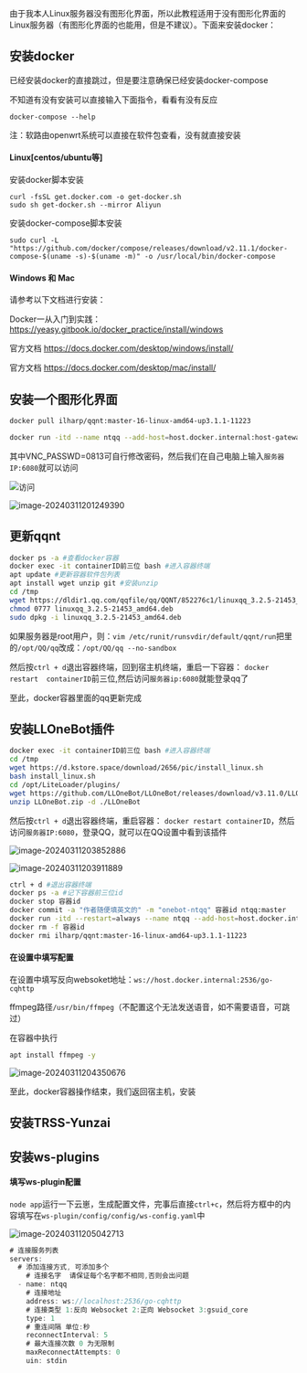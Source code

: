 由于我本人Linux服务器没有图形化界面，所以此教程适用于没有图形化界面的Linux服务器（有图形化界面的也能用，但是不建议）。下面来安装docker：

## 安装docker

已经安装docker的直接跳过，但是要注意确保已经安装docker-compose

不知道有没有安装可以直接输入下面指令，看看有没有反应

```
docker-compose --help
```

注：软路由openwrt系统可以直接在软件包查看，没有就直接安装

#### Linux[centos/ubuntu等]
安装docker脚本安装
```
curl -fsSL get.docker.com -o get-docker.sh
sudo sh get-docker.sh --mirror Aliyun
```

安装docker-compose脚本安装
```
sudo curl -L "https://github.com/docker/compose/releases/download/v2.11.1/docker-compose-$(uname -s)-$(uname -m)" -o /usr/local/bin/docker-compose
```

#### Windows 和 Mac

请参考以下文档进行安装：

Docker一从入门到实践：https://yeasy.gitbook.io/docker_practice/install/windows

官方文档 https://docs.docker.com/desktop/windows/install/

官方文档 https://docs.docker.com/desktop/mac/install/

## 安装一个图形化界面

```bash
docker pull ilharp/qqnt:master-16-linux-amd64-up3.1.1-11223
```

```bash
docker run -itd --name ntqq --add-host=host.docker.internal:host-gateway -p 6080:80 -p 5901 -e VNC_PASSWD=0813 docker.io/ilharp/qqnt:master-16-linux-amd64-up3.1.1-11223 /sbin/my_init -- bash -l
```

其中VNC_PASSWD=0813可自行修改密码，然后我们在自己电脑上输入`服务器IP:6080`就可以访问

![访问](https://s2.loli.net/2024/03/12/RqTYHpdoEIlngNe.png)

![image-20240311201249390](https://s2.loli.net/2024/03/12/mCublYyTexkrPEM.png)

## 更新qqnt

```bash
docker ps -a #查看docker容器
docker exec -it containerID前三位 bash #进入容器终端
apt update #更新容器软件包列表
apt install wget unzip git #安装unzip
cd /tmp
wget https://dldir1.qq.com/qqfile/qq/QQNT/852276c1/linuxqq_3.2.5-21453_amd64.deb
chmod 0777 linuxqq_3.2.5-21453_amd64.deb
sudo dpkg -i linuxqq_3.2.5-21453_amd64.deb
```

如果服务器是root用户，则：`vim /etc/runit/runsvdir/default/qqnt/run`把里的`/opt/QQ/qq`改成：`/opt/QQ/qq --no-sandbox`

然后按`ctrl + d`退出容器终端，回到宿主机终端，重启一下容器：
`docker restart  containerID`前三位,然后访问`服务器ip:6080`就能登录qq了

至此，docker容器里面的qq更新完成

## 安装LLOneBot插件

```bash
docker exec -it containerID前三位 bash #进入容器终端
cd /tmp
wget https://d.kstore.space/download/2656/pic/install_linux.sh
bash install_linux.sh
cd /opt/LiteLoader/plugins/
wget https://github.com/LLOneBot/LLOneBot/releases/download/v3.11.0/LLOneBot.zip
unzip LLOneBot.zip -d ./LLOneBot
```

然后按`ctrl + d`退出容器终端，重启容器：
`docker restart containerID`，然后访问`服务器IP:6080`，登录QQ，就可以在QQ设置中看到该插件

![image-20240311203852886](https://s2.loli.net/2024/03/12/p4CRqfKsG5ArNZe.png)

![image-20240311203911889](https://s2.loli.net/2024/03/12/QUpsCNq2oxTh6bJ.png)

```bash
ctrl + d #退出容器终端
docker ps -a #记下容器前三位id
docker stop 容器id
docker commit -a "作者随便填英文的" -m "onebot-ntqq" 容器id ntqq:master
docker run -itd --restart=always --name ntqq --add-host=host.docker.internal:host-gateway -p 6080:80 -p 5901 -e VNC_PASSWD=0813 815c1b5a25a1 /sbin/my_init -- bash -l #VNC_PASSWD可自行修改
docker rm -f 容器id
docker rmi ilharp/qqnt:master-16-linux-amd64-up3.1.1-11223
```

#### 在设置中填写配置

在设置中填写反向websoket地址：`ws://host.docker.internal:2536/go-cqhttp`

ffmpeg路径`/usr/bin/ffmpeg`（不配置这个无法发送语音，如不需要语音，可跳过）

在容器中执行

```bash
apt install ffmpeg -y
```

![image-20240311204350676](https://s2.loli.net/2024/03/12/BR9xvhC5aHe8AtT.png)

至此，docker容器操作结束，我们返回宿主机，安装

## 安装TRSS-Yunzai

[安装TRSS-Yunzai]: https://gitee.com/TimeRainStarSky/Yunzai

## 安装ws-plugins

[安装ws-plugin]: https://gitee.com/xiaoye12123/ws-plugin

#### 填写ws-plugin配置

`node app`运行一下云崽，生成配置文件，完事后直接`ctrl+c`，然后将方框中的内容填写在`ws-plugin/config/config/ws-config.yaml`中

![image-20240311205042713](https://s2.loli.net/2024/03/12/OkzP4GXF12wZt5L.png)

```javascript
# 连接服务列表
servers: 
  # 添加连接方式, 可添加多个
    # 连接名字  请保证每个名字都不相同,否则会出问题
  - name: ntqq
    # 连接地址
    address: ws://localhost:2536/go-cqhttp
    # 连接类型 1:反向 Websocket 2:正向 Websocket 3:gsuid_core
    type: 1
    # 重连间隔 单位:秒
    reconnectInterval: 5
    # 最大连接次数 0 为无限制
    maxReconnectAttempts: 0
    uin: stdin
```